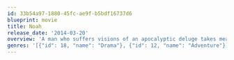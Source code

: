 ```yaml
---
id: 33b54a97-1880-45fc-ae9f-b5bdf16737d6
blueprint: movie
title: Noah
release_date: '2014-03-20'
overview: 'A man who suffers visions of an apocalyptic deluge takes measures to protect his family from the coming flood.'
genres: '[{"id": 18, "name": "Drama"}, {"id": 12, "name": "Adventure"}]'
---
```

